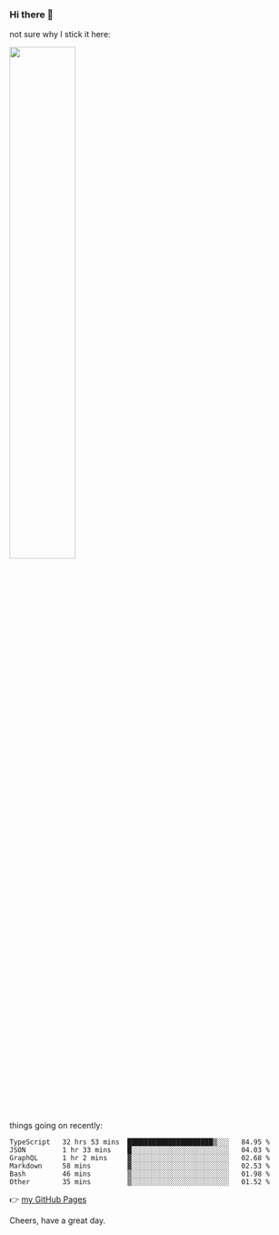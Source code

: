 ### Hi there 👋

not sure why I stick it here:

[<img width="48%" src="https://github-readme-stats.vercel.app/api?username=ykzhukian&show_icons=true&theme=dracula">](https://github.com/anuraghazra/github-readme-stats)


things going on recently:

<!--START_SECTION:waka-->

```text
TypeScript   32 hrs 53 mins  █████████████████████▒░░░   84.95 %
JSON         1 hr 33 mins    █░░░░░░░░░░░░░░░░░░░░░░░░   04.03 %
GraphQL      1 hr 2 mins     ▓░░░░░░░░░░░░░░░░░░░░░░░░   02.68 %
Markdown     58 mins         ▓░░░░░░░░░░░░░░░░░░░░░░░░   02.53 %
Bash         46 mins         ▒░░░░░░░░░░░░░░░░░░░░░░░░   01.98 %
Other        35 mins         ▒░░░░░░░░░░░░░░░░░░░░░░░░   01.52 %
```

<!--END_SECTION:waka-->

👉 [my GitHub Pages](https://ykzhukian.github.io)

Cheers, have a great day.

